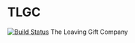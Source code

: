 # TLGC
[![Build Status](https://travis-ci.org/CodersInDev/TLGC.svg?branch=master)](https://travis-ci.org/CodersInDev/TLGC)
The Leaving Gift Company
